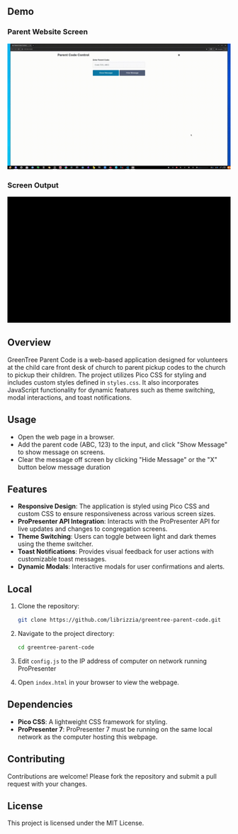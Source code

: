 ## Demo
### Parent Website Screen
![Parent Website Screen](./img/readme/parent-website-screen.gif)

### Screen Output
![Parent Output Screen](./img/readme/parent-output-screen.gif)

## Overview
GreenTree Parent Code is a web-based application designed for volunteers at the child care front desk of church to parent pickup codes to the church to pickup their children. 
The project utilizes Pico CSS for styling and includes custom styles defined in `styles.css`. It also incorporates JavaScript functionality for dynamic features such as theme switching, modal interactions, and toast notifications.

## Usage
- Open the web page in a browser.
- Add the parent code (ABC, 123) to the input, and click "Show Message" to show message on screens.
- Clear the message off screen by clicking "Hide Message" or the "X" button below message duration
  
## Features
- **Responsive Design**: The application is styled using Pico CSS and custom CSS to ensure responsiveness across various screen sizes.
- **ProPresenter API Integration**: Interacts with the ProPresenter API for live updates and changes to congregation screens.
- **Theme Switching**: Users can toggle between light and dark themes using the theme switcher.
- **Toast Notifications**: Provides visual feedback for user actions with customizable toast messages.
- **Dynamic Modals**: Interactive modals for user confirmations and alerts.


## Local
1. Clone the repository:
   ```bash
   git clone https://github.com/librizzia/greentree-parent-code.git
   ```
2. Navigate to the project directory:
   ```bash
   cd greentree-parent-code
   ```
3. Edit `config.js` to the IP address of computer on network running ProPresenter

4. Open `index.html` in your browser to view the webpage.



## Dependencies
- **Pico CSS**: A lightweight CSS framework for styling.
- **ProPresenter 7**: ProPresenter 7 must be running on the same local network as the computer hosting this webpage.

## Contributing
Contributions are welcome! Please fork the repository and submit a pull request with your changes.

## License
This project is licensed under the MIT License.
